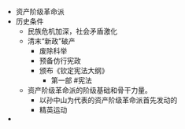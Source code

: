 - 资产阶级革命派
- 历史条件
	- 民族危机加深，社会矛盾激化
	- 清末“新政”破产
		- 废除科举
		- 预备仿行宪政
		- 颁布《钦定宪法大纲》
			- 第一部 #宪法
	- 资产阶级革命派的阶级基础和骨干力量。
		- 以孙中山为代表的资产阶级革命派首先发动的
		- 精英运动
-